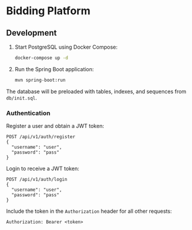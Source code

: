 # Bidding Platform

## Development

1. Start PostgreSQL using Docker Compose:
   ```bash
   docker-compose up -d
   ```
2. Run the Spring Boot application:
   ```bash
   mvn spring-boot:run
   ```

The database will be preloaded with tables, indexes, and sequences from `db/init.sql`.

### Authentication

Register a user and obtain a JWT token:

```
POST /api/v1/auth/register
{
  "username": "user",
  "password": "pass"
}
```

Login to receive a JWT token:

```
POST /api/v1/auth/login
{
  "username": "user",
  "password": "pass"
}
```

Include the token in the `Authorization` header for all other requests:

```
Authorization: Bearer <token>
```
